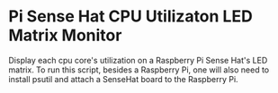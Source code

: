 # Pi Sense Hat CPU Utilizaton LED Matrix Monitor
Display each cpu core's utilization on a Raspberry Pi Sense Hat's LED matrix.
To run this script, besides a Raspberry Pi, one will also need to install psutil and attach a SenseHat board to the Raspberry Pi.
